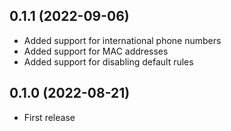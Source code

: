 ## 0.1.1 (2022-09-06)

- Added support for international phone numbers
- Added support for MAC addresses
- Added support for disabling default rules

## 0.1.0 (2022-08-21)

- First release
